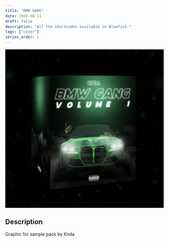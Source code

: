```yaml
---
title: "BMW GANG"
date: 2020-08-11
draft: false
description: "All the shortcodes available in Blowfish."
tags: ["cover"]
series_order: 1
---
```

!["BMW GANG"](featured.png)

## Description
Graphic for sample pack by Knda

